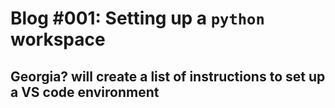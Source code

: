 # Blog #001: Setting up a `python` workspace

## Georgia? will create a list of instructions to set up a VS code environment

